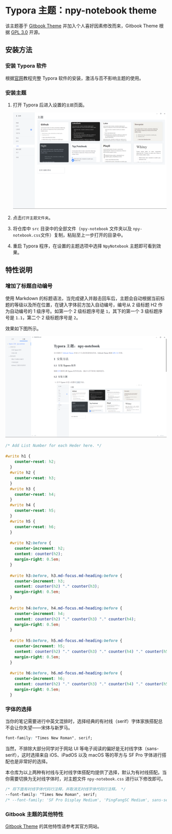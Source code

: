 # Typora 主题：npy-notebook theme

该主题基于 [Gitbook Theme](https://theme.typora.io/theme/Gitbook/) 并加入个人喜好因素修改而来，Gitbook Theme 根据 [GPL 3.0](https://github.com/h16nning/typora-gitbook-theme?tab=GPL-3.0-1-ov-file) 开源。

## 安装方法

### 安装 Typora 软件

根据[官网](https://typora.io/)教程完整 Typora 软件的安装，激活与否不影响主题的使用。

### 安装主题

1. 打开 Typora 后进入设置的`主题`页面。

   ![image-20240706182526264](https://raw.githubusercontent.com/bonjour-npy/Image-Hosting-Service/main/typora_imagesimage-20240706182526264.png)

2. 点击`打开主题文件夹`。

3. 将仓库中 `src` 目录中的全部文件（`npy-notebook` 文件夹以及 `npy-notebook.css`文件）复制，粘贴至上一步打开的目录中。

4. 重启 Typora 程序，在设置的主题选项中选择 `NpyNotebook` 主题即可看到效果。

## 特性说明

### 增加了标题自动编号

使用 Markdown 的标题语法，当完成键入并敲击回车后，主题会自动根据当前标题的等级以及所在位置，在键入字体前方加入自动编号，编号从 2 级标题 H2 作为自动编号的 1 级序号。如第一个 2 级标题序号是 `1`，其下的第一个 3 级标题序号是 `1.1`，第二个 2 级标题序号是 `2`。

效果如下图所示。

![image-20240706183534884](https://raw.githubusercontent.com/bonjour-npy/Image-Hosting-Service/main/typora_imagesimage-20240706183534884.png)

```css
/* Add List Number for each Heder here. */

#write h1 {
    counter-reset: h2;
  }
  #write h2 {
    counter-reset: h3;
  }
  #write h3 {
    counter-reset: h4;
  }
  #write h4 {
    counter-reset: h5;
  }
  #write h5 {
    counter-reset: h6;
  }
  
  #write h2:before {
    counter-increment: h2;
    content: counter(h2);
    margin-right: 0.5em;
  }
  
  #write h3:before, h3.md-focus.md-heading:before {
    counter-increment: h3;
    content: counter(h2) "." counter(h3);
    margin-right: 0.5em;
  }
  
  #write h4:before, h4.md-focus.md-heading:before {
    counter-increment: h4;
    content: counter(h2) "." counter(h3) "." counter(h4);
    margin-right: 0.5em;
  }
  
  #write h5:before, h5.md-focus.md-heading:before {
    counter-increment: h5;
    content: counter(h2) "." counter(h3) "." counter(h4) "." counter(h5);
    margin-right: 0.5em;
  }
  
  #write h6:before, h6.md-focus.md-heading:before {
    counter-increment: h6;
    content: counter(h2) "." counter(h3) "." counter(h4) "." counter(h5) "." counter(h6);
    margin-right: 0.5em;
  }
```

### 字体的选择

当你的笔记需要进行中英文混排时，选择经典的有衬线（serif）字体家族搭配总不会让你失望——宋体与新罗马。

```css
font-family: "Times New Roman", serif;
```

当然，不排除大部分同学对于网站 UI 等电子阅读的偏好是无衬线字体（sans-serif），这时选择来自 iOS、iPadOS 以及 macOS 等的苹方与 SF Pro 字体进行搭配也是非常好的选择。

本仓库为以上两种有衬线与无衬线字体搭配均提供了选择，默认为有衬线搭配。当你需要切换为无衬线字体时，对主题文件 `npy-notebook.css` 进行以下修改即可。

```css
/* 将下面有衬线字体代码行注释，并取消无衬线字体代码行注释。 */
--font-family: "Times New Roman", serif;
/* --font-family: 'SF Pro Display Medium', 'PingFangSC Medium', sans-serif; */
```

### Gitbook 主题的其他特性

[Gitbook Theme](https://theme.typora.io/theme/Gitbook/) 的其他特性请参考其官方网站。